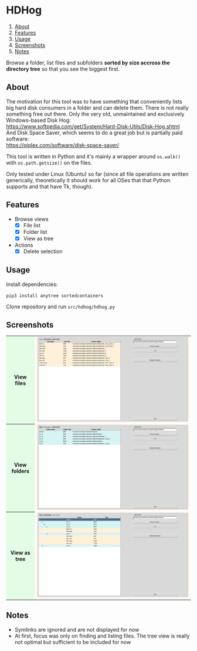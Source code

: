 
# HDHog

1. [About](#about)
1. [Features](#features)
3. [Usage](#usage)
4. [Screenshots](#screenshots)
5. [Notes](#notes)

Browse a folder, list files and subfolders **sorted by size accross the directory tree** so that you see the biggest first.

## About <a name="about"></a>
The motivation for this tool was to have something that conveniently lists big hard disk consumers in a folder and
can delete them. There is not really something free out there. Only the very old, unmaintained and exclusively Windows-based Disk Hog:\
https://www.softpedia.com/get/System/Hard-Disk-Utils/Disk-Hog.shtml \
And Disk Space Saver, which seems to do a great job but is partially paid software:\
https://qiplex.com/software/disk-space-saver/


This tool is written in Python and it's mainly a wrapper around ``os.walk()`` with ``os.path.getsize()`` on the files.


Only tested under Linux (Ubuntu) so far (since all file operations are written generically, theoretically it should work for all OSes that that Python supports and that have Tk, though).

## Features <a name="features"></a>
- Browse views
    - [x] File list
    - [x] Folder list
    - [x] View as tree

- Actions
    - [x] Delete selection

## Usage <a name="usage"></a>

Install dependencies:

```shell
pip3 install anytree sortedcontainers
```

Clone repository and run ``src/hdhog/hdhog.py``

## Screenshots <a name="screenshots"></a>

<table>
    <!-- <style>
        th{background-color:#e2fce6;}
        td{background-color:#fff9f3;}
    </style> -->
    <tr>
        <th style="background-color: #e2fce6" >View files</th> <!-- color Nyanza -->
        <td style="background-color: #fff9f3" align="center"><img src="./doc/img/files.png" alt="View files"></img></td> <!--  color Floral White -->
    </tr>
    <tr>
        <th style="background-color: #e2fce6" >View folders</th>
        <td style="background-color: #fff9f3" align="center"><img src="./doc/img/dirs.png" alt="View folders"></img></td>
    </tr>
    <tr>
        <th style="background-color: #e2fce6" >View as tree</th>
        <td style="background-color: #fff9f3" align="center"><img src="./doc/img/tree.png" alt="View as tree"></img></td>
    </tr>
 </table>

## Notes <a name="notes"></a>
- Symlinks are ignored and are not displayed for now
- At first, focus was only on finding and listing files. The tree view is really not optimal but sufficient to be included for now